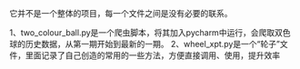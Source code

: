 它并不是一个整体的项目，每一个文件之间是没有必要的联系。

1、two_colour_ball.py是一个爬虫脚本，将其加入pycharm中运行，会爬取双色球的历史数据，从第一期开始到最新的一期。
2、wheel_xpt.py是一个“轮子”文件，里面记录了自己创造的常用的一些方法，方便直接调用、使用，提升效率
